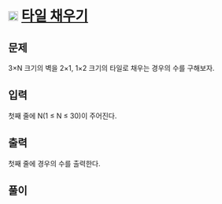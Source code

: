 # <img src="https://d2gd6pc034wcta.cloudfront.net/tier/10.svg" class="solvedac-tier" width=20> [타일 채우기](https://www.acmicpc.net/problem/2133)

## 문제
3×N 크기의 벽을 2×1, 1×2 크기의 타일로 채우는 경우의 수를 구해보자.

## 입력
첫째 줄에 N(1 ≤ N ≤ 30)이 주어진다.

## 출력
첫째 줄에 경우의 수를 출력한다.

## 풀이
